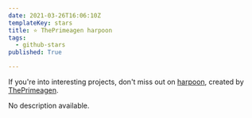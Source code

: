 ```yaml
---
date: 2021-03-26T16:06:10Z
templateKey: stars
title: ⭐ ThePrimeagen harpoon
tags:
  - github-stars
published: True

---
```


If you're into interesting projects, don't miss out on [harpoon](https://github.com/ThePrimeagen/harpoon), created by [ThePrimeagen](https://github.com/ThePrimeagen).

No description available.
